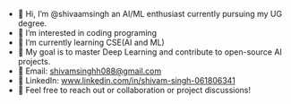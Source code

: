 - 👋 Hi, I’m @shivaamsingh an AI/ML enthusiast currently pursuing my UG degree.
- 👀 I’m interested in coding programing 
- 🌱 I’m currently learning CSE(AI and ML)
- 🎯 My goal is to master Deep Learning and contribute to open-source AI projects.
- 📧 Email: shivamsinghh088@gmail.com
- 🔗 LinkedIn: www.linkedin.com/in/shivam-singh-061806341
- 💞️ Feel free to reach out or collaboration or project discussions!

<!---
notwithu/notwithu is a ✨ special ✨ repository because its `README.md` (this file) appears on your GitHub profile.
You can click the Preview link to take a look at your changes.
--->
